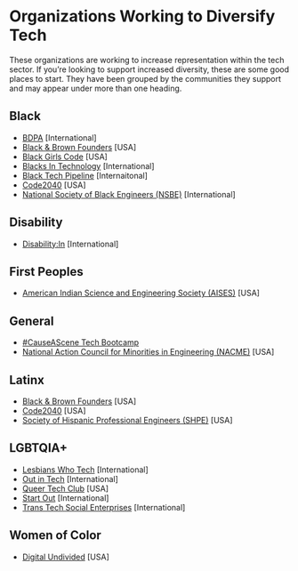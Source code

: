 # Organizations Working to Diversify Tech

These organizations are working to increase representation within the tech sector. If you’re looking to support increased diversity, these are some good places to start. They have been grouped by the communities they support and may appear under more than one heading.

## Black

* [BDPA](https://www.bdpa.org/) [International]
* [Black & Brown Founders](https://blackandbrownfounders.com/) [USA]
* [Black Girls Code](https://www.blackgirlscode.com/) [USA]
* [Blacks In Technology](https://www.blacksintechnology.net/) [International]
* [Black Tech Pipeline](https://blacktechpipeline.com/) [Internaitonal]
* [Code2040](http://www.code2040.org/) [USA]
* [National Society of Black Engineers (NSBE)](https://www.nsbe.org/) [International]

## Disability

* [Disability:In](https://disabilityin.org/) [International]

## First Peoples

* [American Indian Science and Engineering Society (AISES)](https://www.aises.org/) [USA]

## General

* [#CauseAScene Tech Bootcamp](https://hashtagcauseascene.com/bootcamp/)
* [National Action Council for Minorities in Engineering (NACME)](https://www.nacme.org/) [USA]

## Latinx

* [Black & Brown Founders](https://blackandbrownfounders.com/) [USA]
* [Code2040](http://www.code2040.org/) [USA]
* [Society of Hispanic Professional Engineers (SHPE)](https://shpe.org/) [USA]

## LGBTQIA+

* [Lesbians Who Tech](https://lesbianswhotech.org/) [International]
* [Out in Tech](https://outintech.com/) [International]
* [Queer Tech Club](https://queertechclub.com/) [USA]
* [Start Out](http://startout.org/) [International]
* [Trans Tech Social Enterprises](https://www.transtechsocial.org/) [International]

## Women of Color

* [Digital Undivided](https://www.digitalundivided.com/) [USA]
